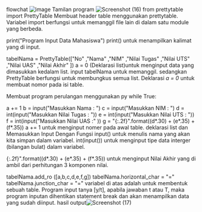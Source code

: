 flowchat
![image](https://user-images.githubusercontent.com/115876367/202967152-db585107-0312-44fc-9e10-a575bd95c7f9.png)
Tamilan program
![Screenshot (16)](https://user-images.githubusercontent.com/115876367/202967527-23ad4fc9-4d99-4693-ac63-cc71e40b6dbc.png)
from prettytable import PrettyTable Membuat header table menggunakan prettytable. Variabel import berfungsi untuk memanggil file lain di dalam satu module yang berbeda.

print("Program Input Data Mahasiswa") print() untuk menampilkan kalimat yang di input.

tabelNama = PrettyTable(["No" ,"Nama" ,"NIM" ,"Nilai Tugas" ,"Nilai UTS" ,"Nilai UAS" ,"Nilai Akhir" ])
a = 0
(Deklarasi list)untuk menginput data yang dimasukkan kedalam list. input tabelNama untuk memanggil. sedangkan PrettyTable berfungsi untuk membungkus semua list. Deklarasi *a = 0* untuk membuat nomor pada isi table.

Membuat program perulangan menggunakan py while True:

 a += 1
 b = input("Masukkan Nama : ")
 c = input("Masukkan NIM : ")
 d = int(input("Masukkan Nilai Tugas : "))
 e = int(input("Masukkan Nilai UTS : "))
 f = int(input("Masukkan Nilai UAS :" ))
 g = "{:.2f}".format((d*.30) + (e*.35) + (f*.35))
a += 1 untuk menginput nomer pada awal table. deklarasi list dan Memasukkan Input Dengan Fungsi input() untuk menulis nama yang akan kita simpan dalam variabel. int(input()) untuk menginput tipe data interger (bilangan bulat) dalam variabel.

{:.2f}".format((d*.30) + (e*.35) + (f*.35)) untuk menginput Nilai Akhir yang di ambil dari perhitungan 3 komponen nilai.

 tabelNama.add_ro ([a,b,c,d,e,f,g])
 tabelNama.horizontal_char = "="
 tabelNama.junction_char = "="
 variabel di atas adalah untuk membentuk sebuah table.
Program input tanya [y/t], apabila jawaban t atau T, maka program inputan dihentikan statement break dan akan menampilkan data yang sudah diinput.
hasil output![Screenshot (17)](https://user-images.githubusercontent.com/115876367/202967726-80c45679-7fd2-42f3-ba4d-6d01918363d7.png)

